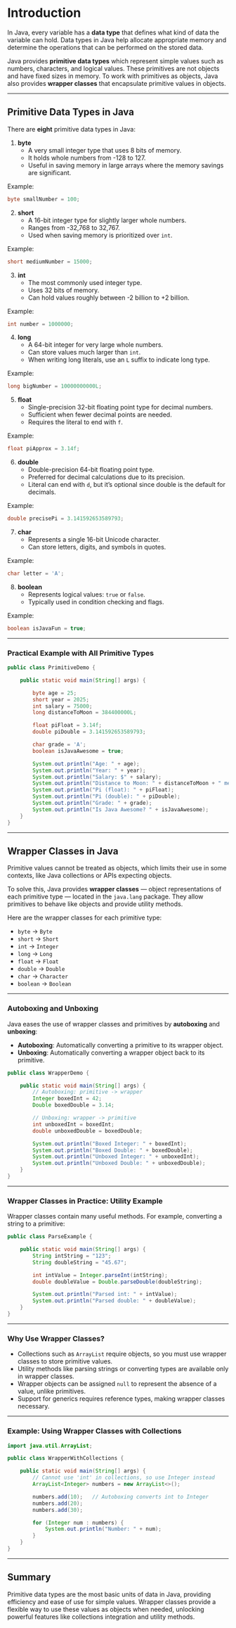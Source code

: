 # Introduction

In Java, every variable has a **data type** that defines what kind of data the variable can hold. Data types in Java help allocate appropriate memory and determine the operations that can be performed on the stored data.

Java provides **primitive data types** which represent simple values such as numbers, characters, and logical values. These primitives are not objects and have fixed sizes in memory. To work with primitives as objects, Java also provides **wrapper classes** that encapsulate primitive values in objects.

***

## Primitive Data Types in Java

There are **eight** primitive data types in Java:

1. **byte**
    - A very small integer type that uses 8 bits of memory.
    - It holds whole numbers from -128 to 127.
    - Useful in saving memory in large arrays where the memory savings are significant.

Example:

```java
byte smallNumber = 100;
```

2. **short**
    - A 16-bit integer type for slightly larger whole numbers.
    - Ranges from -32,768 to 32,767.
    - Used when saving memory is prioritized over `int`.

Example:

```java
short mediumNumber = 15000;
```

3. **int**
    - The most commonly used integer type.
    - Uses 32 bits of memory.
    - Can hold values roughly between -2 billion to +2 billion.

Example:

```java
int number = 1000000;
```

4. **long**
    - A 64-bit integer for very large whole numbers.
    - Can store values much larger than `int`.
    - When writing long literals, use an `L` suffix to indicate long type.

Example:

```java
long bigNumber = 10000000000L;
```

5. **float**
    - Single-precision 32-bit floating point type for decimal numbers.
    - Sufficient when fewer decimal points are needed.
    - Requires the literal to end with `f`.

Example:

```java
float piApprox = 3.14f;
```

6. **double**
    - Double-precision 64-bit floating point type.
    - Preferred for decimal calculations due to its precision.
    - Literal can end with `d`, but it’s optional since double is the default for decimals.

Example:

```java
double precisePi = 3.141592653589793;
```

7. **char**
    - Represents a single 16-bit Unicode character.
    - Can store letters, digits, and symbols in quotes.

Example:

```java
char letter = 'A';
```

8. **boolean**
    - Represents logical values: `true` or `false`.
    - Typically used in condition checking and flags.

Example:

```java
boolean isJavaFun = true;
```


***

### Practical Example with All Primitive Types

```java
public class PrimitiveDemo {

    public static void main(String[] args) {

        byte age = 25;
        short year = 2025;
        int salary = 75000;
        long distanceToMoon = 384400000L;

        float piFloat = 3.14f;
        double piDouble = 3.141592653589793;

        char grade = 'A';
        boolean isJavaAwesome = true;

        System.out.println("Age: " + age);
        System.out.println("Year: " + year);
        System.out.println("Salary: $" + salary);
        System.out.println("Distance to Moon: " + distanceToMoon + " meters");
        System.out.println("Pi (float): " + piFloat);
        System.out.println("Pi (double): " + piDouble);
        System.out.println("Grade: " + grade);
        System.out.println("Is Java Awesome? " + isJavaAwesome);
    }
}
```


***

## Wrapper Classes in Java

Primitive values cannot be treated as objects, which limits their use in some contexts, like Java collections or APIs expecting objects.

To solve this, Java provides **wrapper classes** — object representations of each primitive type — located in the `java.lang` package. They allow primitives to behave like objects and provide utility methods.

Here are the wrapper classes for each primitive type:

- `byte` → `Byte`
- `short` → `Short`
- `int` → `Integer`
- `long` → `Long`
- `float` → `Float`
- `double` → `Double`
- `char` → `Character`
- `boolean` → `Boolean`

***

### Autoboxing and Unboxing

Java eases the use of wrapper classes and primitives by **autoboxing** and **unboxing**:

- **Autoboxing**: Automatically converting a primitive to its wrapper object.
- **Unboxing**: Automatically converting a wrapper object back to its primitive.

```java
public class WrapperDemo {

    public static void main(String[] args) {
        // Autoboxing: primitive -> wrapper
        Integer boxedInt = 42;
        Double boxedDouble = 3.14;

        // Unboxing: wrapper -> primitive
        int unboxedInt = boxedInt;
        double unboxedDouble = boxedDouble;

        System.out.println("Boxed Integer: " + boxedInt);
        System.out.println("Boxed Double: " + boxedDouble);
        System.out.println("Unboxed Integer: " + unboxedInt);
        System.out.println("Unboxed Double: " + unboxedDouble);
    }
}
```


***

### Wrapper Classes in Practice: Utility Example

Wrapper classes contain many useful methods. For example, converting a string to a primitive:

```java
public class ParseExample {

    public static void main(String[] args) {
        String intString = "123";
        String doubleString = "45.67";

        int intValue = Integer.parseInt(intString);
        double doubleValue = Double.parseDouble(doubleString);

        System.out.println("Parsed int: " + intValue);
        System.out.println("Parsed double: " + doubleValue);
    }
}
```


***

### Why Use Wrapper Classes?

- Collections such as `ArrayList` require objects, so you must use wrapper classes to store primitive values.
- Utility methods like parsing strings or converting types are available only in wrapper classes.
- Wrapper objects can be assigned `null` to represent the absence of a value, unlike primitives.
- Support for generics requires reference types, making wrapper classes necessary.

***

### Example: Using Wrapper Classes with Collections

```java
import java.util.ArrayList;

public class WrapperWithCollections {

    public static void main(String[] args) {
        // Cannot use 'int' in collections, so use Integer instead
        ArrayList<Integer> numbers = new ArrayList<>();

        numbers.add(10);   // Autoboxing converts int to Integer
        numbers.add(20);
        numbers.add(30);

        for (Integer num : numbers) {
            System.out.println("Number: " + num);
        }
    }
}
```


***

## Summary

Primitive data types are the most basic units of data in Java, providing efficiency and ease of use for simple values. Wrapper classes provide a flexible way to use these values as objects when needed, unlocking powerful features like collections integration and utility methods.

